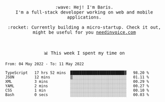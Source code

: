 <p align="center">
  <br><br>
  <samp>
    :wave: Hej! I'm Baris.
    <br>I'm a full-stack developer working on web and mobile applications.
       <br><br>:rocket: Currently building a micro-startup. Check it out, might be useful for you <a href="https://needinvoice.com/" target="_blank">needinvoice.com</a>

  </samp>
 <br><br><br>
</p>
<p align=center><samp>📊  This week I spent my time on</samp></p>


<!--START_SECTION:waka-->

```text
From: 04 May 2022 - To: 11 May 2022

TypeScript   17 hrs 52 mins  ████████████████████████▓   98.20 %
JSON         12 mins         ▒░░░░░░░░░░░░░░░░░░░░░░░░   01.11 %
XML          3 mins          ░░░░░░░░░░░░░░░░░░░░░░░░░   00.29 %
YAML         2 mins          ░░░░░░░░░░░░░░░░░░░░░░░░░   00.27 %
CSS          1 min           ░░░░░░░░░░░░░░░░░░░░░░░░░   00.10 %
Bash         0 secs          ░░░░░░░░░░░░░░░░░░░░░░░░░   00.03 %
```

<!--END_SECTION:waka-->


